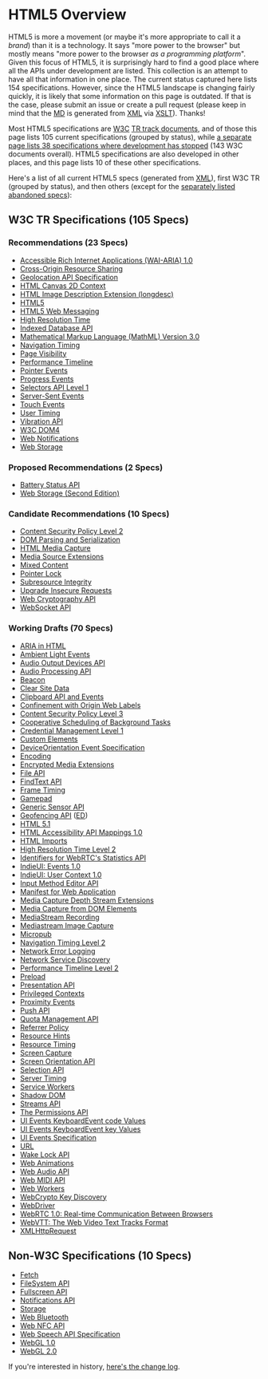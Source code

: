 # HTML5 Overview

HTML5 is more a movement (or maybe it's more appropriate to call it a *brand*) than it is a technology. It says "more power to the browser" but mostly means "more power to the browser *as a programming platform*". Given this focus of HTML5, it is surprisingly hard to find a good place where all the APIs under development are listed. This collection is an attempt to have all that information in one place. The current status captured here lists 154 specifications. However, since the HTML5 landscape is changing fairly quickly, it is likely that some information on this page is outdated. If that is the case, please submit an issue or create a pull request (please keep in mind that the [MD](README.md) is generated from [XML](html5.xml) via [XSLT](XSLT/xml2md.xsl)). Thanks!

Most HTML5 specifications are [W3C](http://www.w3.org/ "World Wide Web Consortium") [TR track documents](http://www.w3.org/2014/Process-20140801/#rec-advance "W3C Technical Reports"), and of those this page lists 105 current specifications (grouped by status), while [a separate page lists 38 specifications where development has stopped](MD/abandoned.md) (143 W3C documents overall). HTML5 specifications are also developed in other places, and this page lists 10 of these other specifications.

Here's a list of all current HTML5 specs (generated from [XML](html5.xml)), first W3C TR (grouped by status), and then others (except for the [separately listed abandoned specs](MD/abandoned.md)):

## W3C TR Specifications (105 Specs)

### Recommendations (23 Specs)

* [Accessible Rich Internet Applications (WAI-ARIA) 1.0](http://www.w3.org/TR/wai-aria "Accessibility of web content requires semantic information about widgets, structures, and behaviors, in order to allow assistive technologies to convey appropriate information to persons with disabilities. This specification provides an ontology of roles, states, and properties that define accessible user interface elements and can be used to improve the accessibility and interoperability of web content and applications. These semantics are designed to allow an author to properly convey user interface behaviors and structural information to assistive technologies in document-level markup.")
* [Cross-Origin Resource Sharing](http://www.w3.org/TR/cors "This document defines a mechanism to enable client-side cross-origin requests. Specifications that enable an API to make cross-origin requests to resources can use the algorithms defined by this specification. If such an API is used on http://example.org resources, a resource on http://hello-world.example can opt in using the mechanism described by this specification (e.g., specifying Access-Control-Allow-Origin: http://example.org as response header), which would allow that resource to be fetched cross-origin from http://example.org.")
* [Geolocation API Specification](http://www.w3.org/TR/geolocation-API "This specification defines an API that provides scripted access to geographical location information associated with the hosting device.")
* [HTML Canvas 2D Context](http://www.w3.org/TR/2dcontext "This specification defines the 2D Context for the HTML canvas element. The 2D Context provides objects, methods, and properties to draw and manipulate graphics on a canvas drawing surface.")
* [HTML Image Description Extension (longdesc)](http://www.w3.org/TR/html-longdesc "This specification defines a longdesc attribute (based on the longdesc attribute of HTML 4) to link descriptions to images in HTML5 content. By allowing a hyperlink inside another one, this document explicitly redefines the HTML concept of hyperlink in a limited set of circumstances.")
* [HTML5](http://www.w3.org/TR/html5 "This specification defines the 5th major revision of the core language of the World Wide Web: the Hypertext Markup Language (HTML). In this version, new features are introduced to help Web application authors, new elements are introduced based on research into prevailing authoring practices, and special attention has been given to defining clear conformance criteria for user agents in an effort to improve interoperability.")
* [HTML5 Web Messaging](http://www.w3.org/TR/webmessaging "This specification defines two mechanism for communicating between browsing contexts in HTML documents.")
* [High Resolution Time](http://www.w3.org/TR/hr-time "This specification defines a JavaScript interface that provides the current time in sub-millisecond resolution and such that it is not subject to system clock skew or adjustments.")
* [Indexed Database API](http://www.w3.org/TR/IndexedDB "This document defines APIs for a database of records holding simple values and hierarchical objects. Each record consists of a key and some value. Moreover, the database maintains indexes over records it stores. An application developer directly uses an API to locate records either by their key or by using an index. A query language can be layered on this API. An indexed database can be implemented using a persistent B-tree data structure.")
* [Mathematical Markup Language (MathML) Version 3.0](http://www.w3.org/TR/MathML3 " This specification defines the Mathematical Markup Language, or MathML. MathML is a markup language for describing mathematical notation and capturing both its structure and content. The goal of MathML is to enable mathematics to be served, received, and processed on the World Wide Web, just as HTML has enabled this functionality for text. This specification of the markup language MathML is intended primarily for a readership consisting of those who will be developing or implementing renderers or editors using it, or software that will communicate using MathML as a protocol for input or output. It is not a User's Guide but rather a reference document. MathML can be used to encode both mathematical notation and mathematical content. About thirty-eight of the MathML tags describe abstract notational structures, while another about one hundred and seventy provide a way of unambiguously specifying the intended meaning of an expression. Additional chapters discuss how the MathML content and presentation elements interact, and how MathML renderers might be implemented and should interact with browsers. Finally, this document addresses the issue of special characters used for mathematics, their handling in MathML, their presence in Unicode, and their relation to fonts. While MathML is human-readable, authors typically will use equation editors, conversion programs, and other specialized software tools to generate MathML. Several versions of such MathML tools exist, both freely available software and commercial products, and more are under development.")
* [Navigation Timing](http://www.w3.org/TR/navigation-timing "This specification defines an interface for web applications to access timing information related to navigation and elements.")
* [Page Visibility](http://www.w3.org/TR/page-visibility "This specification defines a means for site developers to programmatically determine the current visibility state of the page in order to develop power and CPU efficient web applications.")
* [Performance Timeline](http://www.w3.org/TR/performance-timeline "This specification defines an interface for web applications to access timing information related to navigation and elements.")
* [Pointer Events](http://www.w3.org/TR/pointerevents "This document defines events and related interfaces for handling hardware agnostic pointer input from devices like a mouse, pen, or touchscreen. For compatibility with existing mouse-based content, this specification also describes a mapping to fire DOM3 Mouse Events for pointer device types other than mouse.")
* [Progress Events](http://www.w3.org/TR/progress-events "The Progress Events specification defines an event interface that can be used for measuring progress; e.g. HTTP entity body transfers. This specification is primarily meant to be used by other specifications.")
* [Selectors API Level 1](http://www.w3.org/TR/selectors-api "The Selectors API specification defines methods for retrieving Element nodes from the DOM by matching against a group of selectors.")
* [Server-Sent Events](http://www.w3.org/TR/eventsource "This specification defines an API for opening an HTTP connection for receiving push notifications from a server in the form of DOM events. The API is designed such that it can be extended to work with other push notification schemes such as Push SMS.")
* [Touch Events](http://www.w3.org/TR/touch-events "The Touch Events specification defines a set of low-level events that represent one or more points of contact with a touch-sensitive surface, and changes of those points with respect to the surface and any DOM elements displayed upon it (e.g. for touch screens) or associated with it (e.g. for drawing tablets without displays). It also addresses pen-tablet devices, such as drawing tablets, with consideration toward stylus capabilities.")
* [User Timing](http://www.w3.org/TR/user-timing "This specification defines an interface to help web developers measure the performance of their applications by giving them access to high precision timestamps.")
* [Vibration API](http://www.w3.org/TR/vibration "This specification defines an API that provides access to the vibration mechanism of the hosting device. Vibration is a form of tactile feedback.")
* [W3C DOM4](http://www.w3.org/TR/dom "DOM defines a platform-neutral model for events and node trees. DOM4 adds Mutation Observers as a replacement for Mutation Events.")
* [Web Notifications](http://www.w3.org/TR/notifications "Web notifications defines an API for end-user notifications. A notification allows alerting the user outside the context of a web page of an occurrence, such as the delivery of email.")
* [Web Storage](http://www.w3.org/TR/webstorage "This specification defines an API for persistent data storage of key-value pair data in Web clients.")

### Proposed Recommendations (2 Specs)

* [Battery Status API](http://www.w3.org/TR/battery-status "This specification defines an API that provides information about the battery status of the hosting device.")
* [Web Storage (Second Edition)](http://www.w3.org/TR/webstorage "This specification defines an API for persistent data storage of key-value pair data in Web clients.")

### Candidate Recommendations (10 Specs)

* [Content Security Policy Level 2](http://www.w3.org/TR/CSP2 "This document defines a policy language used to declare a set of content restrictions for a web resource, and a mechanism for transmitting the policy from a server to a client where the policy is enforced.")
* [DOM Parsing and Serialization](http://www.w3.org/TR/DOM-Parsing "This specification defines various APIs for programmatic access to HTML and generic XML parsers by web applications for use in parsing and serializing DOM nodes.")
* [HTML Media Capture](http://www.w3.org/TR/html-media-capture "This specification defines HTML form enhancements that provide access to the audio, image and video capture capabilities of the device.")
* [Media Source Extensions](http://www.w3.org/TR/media-source "This specification extends HTMLMediaElement to allow JavaScript to generate media streams for playback. Allowing JavaScript to generate streams facilitates a variety of use cases like adaptive streaming and time shifting live streams.")
* [Mixed Content](http://www.w3.org/TR/mixed-content "This specification describes how a user agent should handle fetching of content over unencrypted or unauthenticated connections in the context of an encrypted and authenticated document.")
* [Pointer Lock](http://www.w3.org/TR/pointerlock "This specification defines an API that provides scripted access to raw mouse movement data while locking the target of mouse events to a single element and removing the cursor from view. This is an essential input mode for certain classes of applications, especially first person perspective 3D applications and 3D modelling software.")
* [Subresource Integrity](http://www.w3.org/TR/SRI "This specification defines a mechanism by which user agents may verify that a fetched resource has been delivered without unexpected manipulation.")
* [Upgrade Insecure Requests](http://www.w3.org/TR/upgrade-insecure-requests "This document defines a mechanism which allows authors to instruct a user agent to upgrade a priori insecure resource requests to secure transport before fetching them.")
* [Web Cryptography API](http://www.w3.org/TR/WebCryptoAPI "This specification describes a JavaScript API for performing basic cryptographic operations in web applications, such as hashing, signature generation and verification, and encryption and decryption. Additionally, it describes an API for applications to generate and/or manage the keying material necessary to perform these operations. Uses for this API range from user or service authentication, document or code signing, and the confidentiality and integrity of communications.")
* [WebSocket API](http://www.w3.org/TR/websockets "This specification defines an API that enables Web pages to use the WebSocket protocol (defined by the IETF) for two-way communication with a remote host.")

### Working Drafts (70 Specs)

* [ARIA in HTML](http://www.w3.org/TR/html-aria "This specification defines the web developer rules (author conformance requirements) for the use of WAI-ARIA attributes on HTML 5.1 elements. It also defines requirements for Conformance Checking tools.")
* [Ambient Light Events](http://www.w3.org/TR/ambient-light "This specification defines a means to receive events that correspond to a light sensor detecting the presence of a light.")
* [Audio Output Devices API](http://www.w3.org/TR/audio-output "This document defines a set of JavaScript APIs that let a Web application manage how audio is rendered on the user audio output devices.")
* [Audio Processing API](http://www.w3.org/TR/audioproc "This specification introduces and compares two client-side APIs for processing and synthesizing real-time audio streams in the browser.")
* [Beacon](http://www.w3.org/TR/beacon "This specification defines an interoperable means for site developers to asynchronously transfer data from the user agent to a web server, with the user agent taking the responsibility to eventually send the data.")
* [Clear Site Data](http://www.w3.org/TR/clear-site-data "This document defines an imperative mechanism which allows web developers to instruct a user agent to clear a user's locally stored data related to a host and its subdomains.")
* [Clipboard API and Events](http://www.w3.org/TR/clipboard-apis "This document describes APIs for clipboard operations such as copy, cut and paste in web applications.")
* [Confinement with Origin Web Labels](http://www.w3.org/TR/cowl "This specification defines an API for specifying privacy and integrity policies on data, in the form of origin labels, and a mechanism for confining code according to such policies. This allows Web application authors and server operators to share data with untrusted—buggy but not malicious—code (e.g., in a mashup scenario) yet impose restrictions on how the code can share the data further.")
* [Content Security Policy Level 3](http://www.w3.org/TR/CSP3 "This document defines a mechanism by which web developers can control the resources which a particular page can fetch or execute, as well as a number of security-relevant policy decisions.")
* [Cooperative Scheduling of Background Tasks](http://www.w3.org/TR/requestidlecallback "This document defines an API that web page authors can use to cooperatively schedule background tasks such that they do not introduce delays to other high priority tasks that share the same event loop, such as input processing, animations and frame compositing. The user agent is in a better position to determine when background tasks can be run without introducing user-perceptible delays or jank in animations and input response, based on its knowledge of currently scheduled tasks, vsync deadlines, user-interaction and so on. Using this API should therefore result in more appropriate scheduling of background tasks during times when the browser would otherwise be idle.")
* [Credential Management Level 1](http://www.w3.org/TR/credential-management-1 "This specification describes an imperative API enabling a website to request a user's credentials from a user agent, and to help the user agent correctly store user credentials for future use.")
* [Custom Elements](http://www.w3.org/TR/custom-elements "This specification describes the method for enabling the author to define and use new types of DOM elements in a document.")
* [DeviceOrientation Event Specification](http://www.w3.org/TR/orientation-event "This specification defines several new DOM event types that provide information about the physical orientation and motion of a hosting device.")
* [Encoding](http://www.w3.org/TR/encoding "While encodings have been defined to some extent, implementations have not always implemented them in the same way, have not always used the same labels, and often differ in dealing with undefined and former proprietary areas of encodings. This specification attempts to fill those gaps so that new implementations do not have to reverse engineer encoding implementations of the market leaders and existing implementations can converge.")
* [Encrypted Media Extensions](http://www.w3.org/TR/encrypted-media "This proposal extends HTMLMediaElement providing APIs to control playback of protected content. The API supports use cases ranging from simple clear key decryption to high value video (given an appropriate user agent implementation). License/key exchange is controlled by the application, facilitating the development of robust playback applications supporting a range of content decryption and protection technologies. This specification does not define a content protection or Digital Rights Management system. Rather, it defines a common API that may be used to discover, select and interact with such systems as well as with simpler content encryption systems. Implementation of Digital Rights Management is not required for compliance with this specification: only the simple clear key system is required to be implemented as a common baseline. The common API supports a simple set of content encryption capabilities, leaving application functions such as authentication and authorization to page authors. This is achieved by requiring content protection system-specific messaging to be mediated by the page rather than assuming out-of-band communication between the encryption system and a license or other server.")
* [File API](http://www.w3.org/TR/FileAPI "This specification provides an API for representing file objects in web applications, as well as programmatically selecting them and accessing their data.")
* [FindText API](http://www.w3.org/TR/findtext "The FindText API specification describes an API for finding ranges of text in a document or part of a document, using a variety of selection criteria.")
* [Frame Timing](http://www.w3.org/TR/frame-timing "This specification defines an interface for web applications to access runtime performance information of the browser event loop, enabling them to identify and fix issues that cause delayed rendering, processing of input, and other critical work necessary to deliver a smooth and responsive user experience.")
* [Gamepad](http://www.w3.org/TR/gamepad "The Gamepad specification defines a low-level interface that represents gamepad devices.")
* [Generic Sensor API](http://www.w3.org/TR/generic-sensor "This specification defines a framework for exposing sensor data to the Open Web Platform in a consistent way. It does so by defining a blueprint for writing specifications of concrete sensors along with an abstract Sensor interface that can be extended to accommodate different sensor types.")
* [Geofencing API](http://www.w3.org/TR/geofencing "This specification defines an API that lets webapps setup geographic boundaries around specific locations and then receive notifications when the hosting device enters or leaves those areas.") ([ED](https://w3c.github.io/geofencing-api/ "Editor's Draft"))
* [HTML 5.1](http://www.w3.org/TR/html51 "This specification defines the 5th major version, first minor revision of the core language of the World Wide Web: the Hypertext Markup Language (HTML). In this version, new features continue to be introduced to help Web application authors, new elements continue to be introduced based on research into prevailing authoring practices, and special attention continues to be given to defining clear conformance criteria for user agents in an effort to improve interoperability.")
* [HTML Accessibility API Mappings 1.0](http://www.w3.org/TR/html-aam-1.0 "HTML Accessibility API Mappings (HTML-AAM) defines how user agents map HTML 5.1 elements and attributes to platform accessibility application programming interfaces (APIs). It leverages and extends the Core Accessibility API Mappings 1.1 and the Accessible Name and Description: Computation and API Mappings 1.1 for use with the HTML 5.1 host language. Documenting these mappings promotes interoperable exposure of roles, states, properties, and events implemented by accessibility APIs and helps to ensure that this information appears in a manner consistent with author intent.")
* [HTML Imports](http://www.w3.org/TR/html-imports "HTML Imports are a way to include and reuse HTML documents in other HTML documents.")
* [High Resolution Time Level 2](http://www.w3.org/TR/hr-time-2 "This specification defines an API that provides the current time in sub-millisecond resolution and such that it is not subject to system clock skew or adjustments.")
* [Identifiers for WebRTC's Statistics API](http://www.w3.org/TR/webrtcstats "This document defines a set of JavaScript APIs that allow access to the statistical information about a PeerConnection.")
* [IndieUI: Events 1.0](http://www.w3.org/TR/indie-ui-events "IndieUI: Events 1.0 is an abstraction between physical, device-specific user interaction events and inferred user intent such as scrolling or changing values. This provides an intermediate layer between device- and modality-specific user interaction events, and the basic user interface functionality used by web applications. IndieUI: Events focuses on granular user interface interactions such as scrolling the view, canceling an action, changing the value of a user input widget, selecting a range, placing focus on an object, etc. Implementing platforms will combine modality-specific user input, user idiosyncratic heuristics to determine the specific corresponding Indie UI event, and send that to the web application in addition to the modality-specific input such as mouse or keyboard events, should applications wish to process it.")
* [IndieUI: User Context 1.0](http://www.w3.org/TR/indie-ui-context "IndieUI: User Context defines a set of preferences that users can choose to expose to web applications, and an API for user agents to access the preferences and listen for changes. User can set preferences for features such as screen and font size, color, and typographical preferences. Users with disabilities can provide information about assistive technologies in use, indicate that the display is in an accessibility mode, and indicate whether and what kind of subtitles and audio descriptions they need. Web applications can use this information to optimize the presentation without a requirement to target a specific device, operating system, or locale. While customizations based on these properties benefit users, the information could also be used to make assumptions about users or compromise anonymity. Therefore, the specification includes user agent requirements to allow users to opt out and choose not to expose information on a category basis to preserve privacy.")
* [Input Method Editor API](http://www.w3.org/TR/ime-api "This specification defines an ”IME API” that provides Web applications with scripted access to an IME (input-method editor) associated with a hosting user agent. This IME API includes: an InputMethodContext interface, which provides methods to retrieve detailed data from an in-progress IME composition; and a Composition dictionary, which represents read-only attributes about the current composition, such as the actual text and its style. This API is designed to be used in conjunction with DOM events.")
* [Manifest for Web Application](http://www.w3.org/TR/appmanifest "This specification defines a JSON-based manifest that provides developers with a centralized place to put metadata associated with a web application. This includes, but is not limited to, the web application's name, links to icons, as well as the preferred URL to open when a user launches the web application. The manifest also allows developers to declare a default orientation for their web application, as well as providing the ability to set the display mode for the application (e.g., in fullscreen). Additionally, the manifest allows a developer to ”scope” a web application to a URL. This restricts the URLs to which the application can be navigated and provides a means to ”deep link” into a web application from other applications. Using this metadata, user agents can provide developers with means to create user experiences that are more comparable to that of a native application. In addition, this specification defines the manifest link type, which provides a declarative means for a document to be associated with a manifest.")
* [Media Capture Depth Stream Extensions](http://www.w3.org/TR/mediacapture-depth "This specification extends the Media Capture and Streams specification to allow a depth-only stream or combined depth+video stream to be requested from the web platform using APIs familiar to web authors.")
* [Media Capture from DOM Elements](http://www.w3.org/TR/mediacapture-fromelement "This document defines how a stream of media can be captured from a DOM element, such as a <video>, <audio>, or <canvas> element, in the form of a MediaStream.")
* [MediaStream Recording](http://www.w3.org/TR/mediastream-recording "This document defines a recording API for use with MediaStreams as defined in Media Capture and Streams.")
* [Mediastream Image Capture](http://www.w3.org/TR/image-capture "This document specifies the takePhoto() and getFrame() methods, and corresponding camera settings for use with MediaStreams as defined in Media Capture and Streams.")
* [Micropub](http://www.w3.org/TR/micropub "Micropub is an open API standard that is used to create posts on one's own domain using third-party clients. Web apps and native apps (e.g. iPhone, Android) can use Micropub to post short notes, photos, events or other posts to your own site.")
* [Navigation Timing Level 2](http://www.w3.org/TR/navigation-timing-2 "This specification defines an interface for web applications to access the complete timing information for navigation of a document.")
* [Network Error Logging](http://www.w3.org/TR/network-error-logging "This document defines a mechanism that enables developers to declare a network error reporting policy for a web application. A user agent can use this policy to report encountered network errors that prevented it from successfully fetching requested resources.")
* [Network Service Discovery](http://www.w3.org/TR/discovery-api "This specification defines a mechanism for an HTML document to discover and subsequently communicate with HTTP-based services advertised via common discovery protocols within the current network.")
* [Performance Timeline Level 2](http://www.w3.org/TR/performance-timeline-2 "This specification extends the High Resolution Time specification by providing methods to store and retrieve high resolution performance metric data.")
* [Preload](http://www.w3.org/TR/preload "This specification defines the preload keyword that may be used with link elements. This keyword provides a declarative fetch primitive that initiates an early fetch and separates fetching from resource execution.")
* [Presentation API](http://www.w3.org/TR/presentation-api "This specification defines an API to enable web content to access external presentation-type displays and use them for presenting web content.")
* [Privileged Contexts](http://www.w3.org/TR/powerful-features "This specification provides guidelines for user agent implementors and spec authors for implementing features whose properties dictate that they be exposed to the web only within a trustworthy environment.")
* [Proximity Events](http://www.w3.org/TR/proximity "This specification defines a means to receive events that correspond to a proximity sensor detecting the presence of a physical object. ")
* [Push API](http://www.w3.org/TR/push-api "The Push API enables sending of a push message to a webapp via a push service. An application server can send a push message at any time, even when a webapp or user agent is inactive. The push service ensures reliable and efficient delivery to the user agent. Push messages are delivered to a Service Worker that runs in the origin of the webapp, which can use the information in the message to update local state or display a notification to the user. This specification is designed for use with the web push protocol, which describes how an application server or user agent interacts with a push service.")
* [Quota Management API](http://www.w3.org/TR/quota-api "This specification defines an API to manage usage and availability of local storage resources, and defines a means by which a user agent (UA) may grant Web applications permission to use more local space, temporarily or persistently, via various different storage APIs.")
* [Referrer Policy](http://www.w3.org/TR/referrer-policy "This document describes how an author can set a referrer policy for documents they create, and the impact of such a policy on the referer HTTP header for outgoing requests and navigations.")
* [Resource Hints](http://www.w3.org/TR/resource-hints "This specification defines the dns-prefetch, preconnect, prefetch, and prerender relationships of the HTML Link Element (<link>). These primitives enable the developer, and the server generating or delivering the resources, to assist the user agent in the decision process of which origins it should connect to, and which resources it should fetch and preprocess to improve page performance.")
* [Resource Timing](http://www.w3.org/TR/resource-timing "This specification defines an interface for web applications to access timing information related to HTML elements.")
* [Screen Capture](http://www.w3.org/TR/screen-capture "This document defines how a user's display, or parts thereof, can be used as the source of a media stream using getOutputMedia, an extension to the Media Capture API.")
* [Screen Orientation API](http://www.w3.org/TR/screen-orientation "The Screen Orientation API provides the ability to read the screen orientation type and angle, to be informed when the screen orientation state changes, and be able to lock the screen orientation to a specific state.")
* [Selection API](http://www.w3.org/TR/selection-api "This document is a preliminary draft of a specification for the Selection API and selection related functionality. It replaces a couple of old sections of the HTML specification, the selection part of the old DOM Range specification. This document defines APIs for selection, which allows users and authors to select a portion of a document or specify a point of interest for copy, paste, and other editing operations.")
* [Server Timing](http://www.w3.org/TR/server-timing "This specification introduces Server Timing, which enables the server to communicate performance metrics about the request-response cycle to the user agent, and a JavaScript interface to enable applications to collect, process, and act on these metrics to optimize application delivery.")
* [Service Workers](http://www.w3.org/TR/service-workers "This specification describes a method that enables applications to take advantage of persistent background processing, including hooks to enable bootstrapping of web applications while offline. The core of this system is an event-driven Web Worker, which responds to events dispatched from documents and other sources. A system for managing installation, versions, and upgrades is provided. The Service Worker is a generic entry point for event-driven background processing in the Web Platform that is extensible by other specifications.")
* [Shadow DOM](http://www.w3.org/TR/shadow-dom "This specification describes a method of establishing and maintaining functional boundaries between DOM trees and how these trees interact with each other within a document, thus enabling better functional encapsulation within the DOM.")
* [Streams API](http://www.w3.org/TR/streams-api "WHATWG Streams API spec provides an API for representing and handling a stream of data in JavaScript. This W3C spec is intended to extend the WHATWG spec to meet requirements specific to the browser environment.")
* [The Permissions API](http://www.w3.org/TR/permissions "The Permissions API allows a web application to be aware of the status of a given permission, to know whether it is granted, denied or if the user will be asked whether the permission should be granted.")
* [UI Events KeyboardEvent code Values](http://www.w3.org/TR/uievents-code "This specification defines the values for the KeyboardEvent.code attribute, which is defined as part of the UI Events Specification. The code value contains information about the key event that can use used identify the physical key being pressed by the user.")
* [UI Events KeyboardEvent key Values](http://www.w3.org/TR/uievents-key "This specification defines the values for the KeyboardEvent.key attribute, which is defined as part of the Document Object Model (DOM) Level 3 Events Specification. The key attribute contains information about the character generated by the key event.")
* [UI Events Specification](http://www.w3.org/TR/uievents "This specification defines UI Events which extend the DOM Event objects defined in DOM4. UI Events are those typically implemented by visual user agents for handling user interaction such as mouse and keyboard input.")
* [URL](http://www.w3.org/TR/url-1 "The URL Standard defines URLs, domains, IP addresses, the application/x-www-form-urlencoded format, and their API.")
* [Wake Lock API](http://www.w3.org/TR/wake-lock "This document specifies an API that allows web applications to request a wake lock. A wake lock prevents some aspect of the device from entering a power-saving state (e.g., preventing the system from turning off the screen).")
* [Web Animations](http://www.w3.org/TR/web-animations "This specification defines a model for synchronization and timing of changes to the presentation of a Web page. This specification also defines an application programming interface for interacting with this model and it is expected that further specifications will define declarative means for exposing these features.")
* [Web Audio API](http://www.w3.org/TR/webaudio "This specification describes a high-level JavaScript API for processing and synthesizing audio in web applications. The primary paradigm is of an audio routing graph, where a number of AudioNode objects are connected together to define the overall audio rendering. The actual processing will primarily take place in the underlying implementation (typically optimized Assembly/C/C++ code), but direct JavaScript processing and synthesis is also supported. This API is designed to be used in conjunction with other APIs and elements on the web platform, notably: XMLHttpRequest (using the responseType and response attributes). For games and interactive applications, it is anticipated to be used with the canvas 2D and WebGL 3D graphics APIs.")
* [Web MIDI API](http://www.w3.org/TR/webmidi " Some user agents have connected music devices, such as synthesizers, keyboard and other controllers, and drum machines. The widely adopted Musical Instrument Digital Interface (MIDI) protocol enables electronic musical instruments, controllers and computers to communicate and synchronize with each other. MIDI does not transmit audio signals: instead, it sends event messages about musical notes, controller signals for parameters such as volume, vibrato and panning, cues and clock signals to set the tempo, and system-specific MIDI communications (e.g. to remotely store synthesizer-specific patch data). This same protocol has become a standard for non-musical uses, such as show control, lighting and special effects control. This specification defines an API supporting the MIDI protocol, enabling web applications to enumerate and select MIDI input and output devices on the client system and send and receive MIDI messages. It is intended to enable non-music MIDI applications as well as music ones, by providing low-level access to the MIDI devices available on the users' systems. At the same time, the Web MIDI API is not intended to become a semantic controller platform; it is designed to expose the mechanics of MIDI input and output interfaces, and the practical aspects of sending and receiving MIDI messages, without identifying what those actions might mean semantically. To some users, ”MIDI” has become synonymous with Standard MIDI Files and General MIDI. That is not the intent of this API; the use case of simply playing back a .SMF file is not within the purview of this specification (it could be considered a different format to be supported by the HTML5 <audio> element, for example). The Web MIDI API is intended to enable direct access to devices that respond to MIDI - external synthesizers or lighting systems, for example, or even the software synthesizers that are built in to many common operating systems. The Web MIDI API is also explicitly designed to enable a new class of applications on the web that can respond to MIDI controller inputs - using external hardware controllers with physical buttons, knobs and sliders (as well as musical controllers like keyboard, guitar or wind instrument controllers) to control web applications. The Web MIDI API is also expected to be used in conjunction with other APIs and elements of the web platform, notably the Web Audio API and High-Resolution Time. This API is also intended to be familiar to users of MIDI APIs on other systems, such as Apple's CoreMIDI and Microsoft's Windows MIDI API.")
* [Web Workers](http://www.w3.org/TR/workers "This specification defines an API that allows Web application authors to spawn background workers running scripts in parallel to their main page. This allows for thread-like operation with message-passing as the coordination mechanism.")
* [WebCrypto Key Discovery](http://www.w3.org/TR/webcrypto-key-discovery "This specification describes a JavaScript API for discovering named, origin-specific pre-provisioned cryptographic keys for use with the Web Cryptography API. Pre-provisioned keys are keys which have been made available to the UA by means other than the generation, derivation, import functions of the Web Cryptography API. Origin-specific keys are keys that are available only to a specified origin. Named keys are identified by a name assumed to be known to the origin in question and provisioned with the key itself.")
* [WebDriver](http://www.w3.org/TR/webdriver "This specification defines the WebDriver API, a platform-and language-neutral interface that allows programs or scripts to introspect into, and control the behaviour of, a web browser. The WebDriver API is primarily intended to allow developers to write tests that automate a browser from a separate controlling process, but may also be implemented in such a way as to allow in-browser scripts to control a browser. The WebDriver API is defined by a set of interfaces to discover and manipulate DOM elements on a page, and to control the behaviour of the containing browser. This specification also includes a non-normative reference useful for browser vendors.")
* [WebRTC 1.0: Real-time Communication Between Browsers](http://www.w3.org/TR/webrtc "This document defines a set of ECMAScript APIs in WebIDL to allow media to be sent over the network to another browser or device implementing the appropriate set of real-time protocols, and media to be received from another browser or device. This specification is being developed in conjunction with a protocol specification developed by the IETF RTCWEB group and an API specification to get access to local media devices developed by the Media Capture Task Force.")
* [WebVTT: The Web Video Text Tracks Format](http://www.w3.org/TR/webvtt1 "This specification defines WebVTT, the Web Video Text Tracks format. Its main use is for marking up external text track resources in connection with the HTML <track> element. WebVTT files provide captions or subtitles for video content, and also text video descriptions, chapters for content navigation, and more generally any form of metadata that is time-aligned with audio or video content.")
* [XMLHttpRequest](http://www.w3.org/TR/XMLHttpRequest "The XMLHttpRequest specification defines an API that provides scripted client functionality for transferring data between a client and a server.")

## Non-W3C Specifications (10 Specs)

* [Fetch](https://fetch.spec.whatwg.org/ "The Fetch standard defines requests, responses, and the process that binds them; fetching.")
* [FileSystem API](http://w3c.github.io/filesystem-api/ "The FileSystem API defines functionality on a local sandboxed file system within the same origin of the Web Application that created it. It exposes standard file system operations to Web Applications, such as creation of files and directories, and reading and writing of them (from and to disk), including other programmatic manipulation of files and directories.")
* [Fullscreen API](https://fullscreen.spec.whatwg.org/ "Fullscreen defines the fullscreen API for the web platform.")
* [Notifications API](https://notifications.spec.whatwg.org/ "This standard defines an API to display notifications to the end user, typically outside the top-level browsing context's viewport. It is designed to be compatible with existing notification systems, while remaining platform-independent.")
* [Storage](https://storage.spec.whatwg.org/ "The Storage Standard defines an API for persistent storage and quota estimates, as well as the platform storage architecture.")
* [Web Bluetooth](https://webbluetoothcg.github.io/web-bluetooth/ "This document describes an API to discover and communicate with devices over the Bluetooth 4 wireless standard using the Generic Attribute Profile (GATT).")
* [Web NFC API](http://w3c.github.io/web-nfc/ "Near Field Communication (NFC) enables wireless communication between two devices at close proximity, usually less than a few centimeters. NFC is an international standard (ISO/IEC 18092) defining an interface and protocol for simple wireless interconnection of closely coupled devices operating at 13.56 MHz. This specification defines an API to manage selected NFC use-cases from web pages, and to enable new use-cases based on NFC technology.")
* [Web Speech API Specification](https://dvcs.w3.org/hg/speech-api/raw-file/tip/speechapi.html "This specification defines a JavaScript API to enable web developers to incorporate speech recognition and synthesis into their web pages. It enables developers to use scripting to generate text-to-speech output and to use speech recognition as an input for forms, continuous dictation and control. The JavaScript API allows web pages to control activation and timing and to handle results and alternatives.")
* [WebGL 1.0](https://www.khronos.org/registry/webgl/specs/latest/1.0/ "This specification describes an additional rendering context and support objects for the HTML 5 canvas element. This context allows rendering using an API that conforms closely to the OpenGL ES 2.0 API.")
* [WebGL 2.0](https://www.khronos.org/registry/webgl/specs/latest/2.0/ "This is Version 2.0 of the WebGL Specification. This specification describes an additional rendering context and support objects for the HTML 5 canvas element. This context allows rendering using an API that conforms closely to the OpenGL ES 3.0 API. This document should be read as an extension to the WebGL 1.0 specification. It will only describe the differences from 1.0.")


If you're interested in history, [here's the change log](MD/history.md).